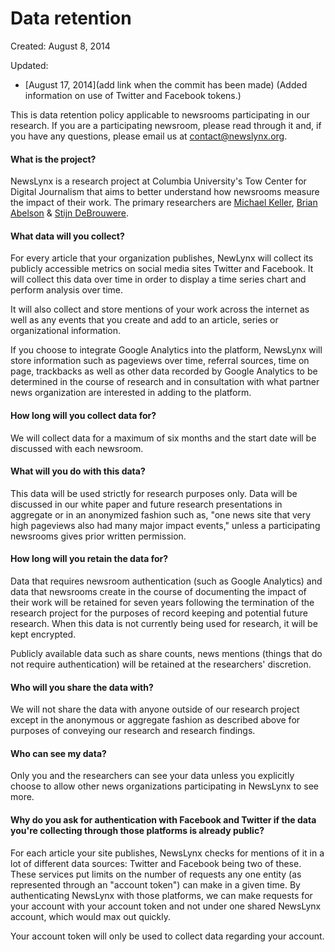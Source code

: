 Data retention
==============

Created: August 8, 2014

Updated: 

* [August 17, 2014](add link when the commit has been made) (Added information on use of Twitter and Facebook tokens.)

This is data retention policy applicable to newsrooms participating in our research. If you are a participating newsroom, please read through it and, if you have any questions, please email us at <contact@newslynx.org>.

#### What is the project?

NewsLynx is a research project at Columbia University's Tow Center for Digital Journalism that aims to better understand how newsrooms measure the impact of their work. The primary researchers are [Michael Keller](http://mhkeller.com), [Brian Abelson](http://brianabelson.com) & [Stijn DeBrouwere](http://stdout.be).

#### What data will you collect?

For every article that your organization publishes, NewLynx will collect its publicly accessible metrics on social media sites Twitter and Facebook. It will collect this data over time in order to display a time series chart and perform analysis over time.

It will also collect and store mentions of your work across the internet as well as any events that you create and add to an article, series or organizational information.

If you choose to integrate Google Analytics into the platform, NewsLynx will store information such as pageviews over time, referral sources, time on page, trackbacks as well as other data recorded by Google Analytics to be determined in the course of research and in consultation with what partner news organization are interested in adding to the platform.

#### How long will you collect data for?

We will collect data for a maximum of six months and the start date will be discussed with each newsroom.

#### What will you do with this data?

This data will be used strictly for research purposes only. Data will be discussed in our white paper and future research presentations in aggregate or in an anonymized fashion such as, "one news site that very high pageviews also had many major impact events," unless a participating newsrooms gives prior written permission.

#### How long will you retain the data for?

Data that requires newsroom authentication (such as Google Analytics) and data that newsrooms create in the course of documenting the impact of their work will be retained for seven years following the termination of the research project for the purposes of record keeping and potential future research. When this data is not currently being used for research, it will be kept encrypted.

Publicly available data such as share counts, news mentions (things that do not require authentication) will be retained at the researchers' discretion.

#### Who will you share the data with?

We will not share the data with anyone outside of our research project except in the anonymous or aggregate fashion as described above for purposes of conveying our research and research findings.

#### Who can see my data?

Only you and the researchers can see your data unless you explicitly choose to allow other news organizations participating in NewsLynx to see more.

#### Why do you ask for authentication with Facebook and Twitter if the data you're collecting through those platforms is already public?

For each article your site publishes, NewsLynx checks for mentions of it in a lot of different data sources: Twitter and Facebook being two of these. These services put limits on the number of requests any one entity (as represented through an "account token") can make in a given time. By authenticating NewsLynx with those platforms, we can make requests for your account with your account token and not under one shared NewsLynx account, which would max out quickly.

Your account token will only be used to collect data regarding your account.


